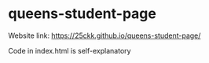 # queens-student-page
Website link: https://25ckk.github.io/queens-student-page/


Code in index.html is self-explanatory
